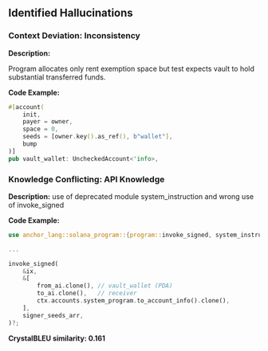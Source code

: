 ## Identified Hallucinations

### Context Deviation: Inconsistency
**Description:** 

Program allocates only rent exemption space but test expects vault to hold substantial transferred funds.

**Code Example:**
```rust
#[account(
    init,
    payer = owner,
    space = 0,
    seeds = [owner.key().as_ref(), b"wallet"],
    bump
)]
pub vault_wallet: UncheckedAccount<'info>,
```

### Knowledge Conflicting: API Knowledge

**Description:** 
use of deprecated module system_instruction and wrong use of invoke_signed

**Code Example:**
```rust
use anchor_lang::solana_program::{program::invoke_signed, system_instruction};

...

invoke_signed(
    &ix,
    &[
        from_ai.clone(), // vault_wallet (PDA)
        to_ai.clone(),   // receiver
        ctx.accounts.system_program.to_account_info().clone(),
    ],
    signer_seeds_arr,
)?;
```

**CrystalBLEU similarity: 0.161** 

